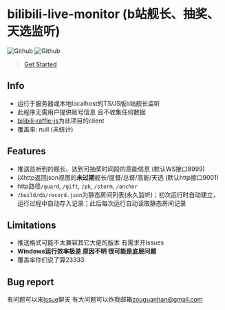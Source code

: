 # bilibili-live-monitor (b站舰长、抽奖、天选监听)
![Github](https://img.shields.io/github/license/Billyzou0741326/bilibili-live-raffle-monitor)
![Github](https://img.shields.io/badge/nodejs-10.16.3-blue)

> [Get Started](before-starting/README.md)

## Info
 - 运行于服务器或本地localhost的TS/JS版b站舰长监听
 - 此程序无需用户提供账号信息 且不收集任何数据
 - [bilibili-raffle-js](https://github.com/Billyzou0741326/bilibili-raffle-js)为此项目的client
 - 覆盖率: null (未统计)

## Features
 - 推送监听到的舰长、达到可抽奖时间段的高能信息 (默认WS接口8999)
 - 以http返回json视图的**未过期**舰长/提督/总督/高能/天选 (默认http接口9001)
 - http路径`/guard`, `/gift`, `/pk`, `/storm`, `/anchor`
 - `/build/db/record.json`为静态房间列表(永久监听)；初次运行时自动建立，运行过程中自动存入记录；此后每次运行自动读取静态房间记录

## Limitations
 - 推送格式可能不太兼容其它大佬的版本 有需求开Issues
 - **Windows运行效率极差 原因不明 很可能是底层问题**
 - 覆盖率你们说了算23333




## Bug report
有问题可以来[Issue](https://github.com/Billyzou0741326/bilibili-live-monitor-ts/issues)聊天
有大问题可以炸我邮箱<zouguanhan@gmail.com>
